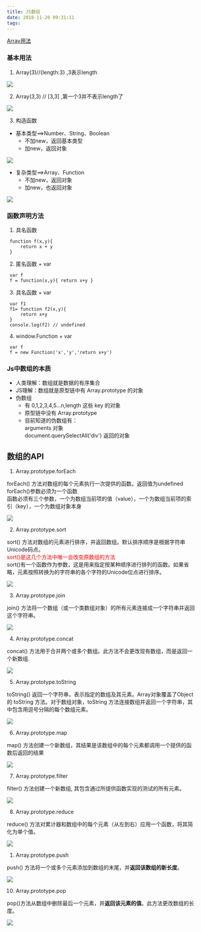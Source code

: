 ```yaml
---
title: JS数组
date: 2018-11-20 09:31:11
tags:
---
```

[Array用法](https://developer.mozilla.org/zh-CN/docs/Web/JavaScript/Reference/Global_Objects/Array)

### 基本用法

1. Array(3)//{length:3} ,3表示length

![](https://upload-images.jianshu.io/upload_images/9617841-a9b61fdcc747037f.png?imageMogr2/auto-orient/strip%7CimageView2/2/w/1240)

2. Array(3,3) // [3,3] ,第一个3并不表示length了

![](https://upload-images.jianshu.io/upload_images/9617841-c122282b21cd4d22.png?imageMogr2/auto-orient/strip%7CimageView2/2/w/1240)

3. 构造函数

- 基本类型==>Number、String、Boolean
    - 不加new，返回基本类型
    - 加new，返回对象

![](https://upload-images.jianshu.io/upload_images/9617841-132d603817f9982d.png?imageMogr2/auto-orient/strip%7CimageView2/2/w/1240)

- 复杂类型==>Array、Function
    - 不加new，返回对象
    - 加new，也返回对象

![](https://upload-images.jianshu.io/upload_images/9617841-7811060a8850d0c1.png?imageMogr2/auto-orient/strip%7CimageView2/2/w/1240)

### 函数声明方法

1. 具名函数
```
 function f(x,y){
     return x + y
 }
```
2. 匿名函数 + var
```
 var f
 f = function(x,y){ return x+y }
```
3. 具名函数 + var
```
 var f1 
 f1= function f2(x,y){
     return x+y
 }
 console.log(f2) // undefined
```
4. window.Function + var
```
 var f
 f = new Function('x','y','return x+y')
```
### Js中数组的本质

- 人类理解：数组就是数据的有序集合
- JS理解：数组就是原型链中有 Array.prototype 的对象
- 伪数组
    - 有 0,1,2,3,4,5...n,length 这些 key 的对象
    - 原型链中没有 Array.prototype
    - 目前知道的伪数组有：<br>
    arguments 对象<br>
    document.querySelectAll('div') 返回的对象

## 数组的API

1. Array.prototype.forEach

forEach() 方法对数组的每个元素执行一次提供的函数。返回值为undefined<br>
forEach()参数必须为一个函数<br>
函数必须有三个参数，一个为数组当前项的值（value），一个为数组当前项的索引（key），一个为数组对象本身

![](https://upload-images.jianshu.io/upload_images/9617841-e8c7cd125f9b2e37.png?imageMogr2/auto-orient/strip%7CimageView2/2/w/1240)

2. Array.prototype.sort

sort() 方法对数组的元素进行排序，并返回数组。默认排序顺序是根据字符串Unicode码点。<br>
<font color="red">sort()是这几个方法中唯一会改变原数组的方法</font><br>
sort()有一个函数作为参数，这是用来指定按某种顺序进行排列的函数。如果省略，元素按照转换为的字符串的各个字符的Unicode位点进行排序。

![](https://upload-images.jianshu.io/upload_images/9617841-f78236beb364d19c.png?imageMogr2/auto-orient/strip%7CimageView2/2/w/1240)

3. Array.prototype.join

join() 方法将一个数组（或一个类数组对象）的所有元素连接成一个字符串并返回这个字符串。

![](https://upload-images.jianshu.io/upload_images/9617841-fba21a8564d3f1bd.png?imageMogr2/auto-orient/strip%7CimageView2/2/w/1240)

4. Array.prototype.concat

concat() 方法用于合并两个或多个数组。此方法不会更改现有数组，而是返回一个新数组.

![](https://upload-images.jianshu.io/upload_images/9617841-348394b630333463.png?imageMogr2/auto-orient/strip%7CimageView2/2/w/1240)

5. Array.prototype.toString

toString() 返回一个字符串，表示指定的数组及其元素。Array对象覆盖了Object的 toString 方法。对于数组对象，toString 方法连接数组并返回一个字符串，其中包含用逗号分隔的每个数组元素。

![](https://upload-images.jianshu.io/upload_images/9617841-21580db3dc09576d.png?imageMogr2/auto-orient/strip%7CimageView2/2/w/1240)

6. Array.prototype.map

map() 方法创建一个新数组，其结果是该数组中的每个元素都调用一个提供的函数后返回的结果

![](https://upload-images.jianshu.io/upload_images/9617841-340dd88cb736c641.png?imageMogr2/auto-orient/strip%7CimageView2/2/w/1240)

7. Array.prototype.filter

filter() 方法创建一个新数组, 其包含通过所提供函数实现的测试的所有元素。 

![](https://upload-images.jianshu.io/upload_images/9617841-4c9d9c267ed7d86d.png?imageMogr2/auto-orient/strip%7CimageView2/2/w/1240)

8. Array.prototype.reduce

reduce() 方法对累计器和数组中的每个元素（从左到右）应用一个函数，将其简化为单个值。

![](https://upload-images.jianshu.io/upload_images/9617841-216d455abd6bd302.png?imageMogr2/auto-orient/strip%7CimageView2/2/w/1240)

1. Array.prototype.push

push() 方法将一个或多个元素添加到数组的末尾，并**返回该数组的新长度**。

![](https://upload-images.jianshu.io/upload_images/9617841-8b13f339c0ecc379.png?imageMogr2/auto-orient/strip%7CimageView2/2/w/1240)

10. Array.prototype.pop

pop()方法从数组中删除最后一个元素，并**返回该元素的值**。此方法更改数组的长度。

![](https://upload-images.jianshu.io/upload_images/9617841-b83fa79fa9aab7dc.png?imageMogr2/auto-orient/strip%7CimageView2/2/w/1240)